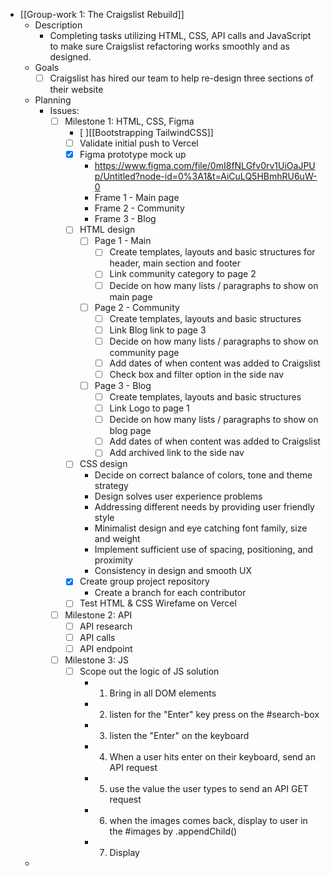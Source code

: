 - [[Group-work 1: The Craigslist Rebuild]]
	- Description
		- Completing tasks utilizing HTML, CSS, API calls and JavaScript to make sure Craigslist refactoring works smoothly and as designed.
	- Goals
		- [ ] Craigslist has hired our team to help re-design three sections of their website
	- Planning
		- Issues:
			- [ ] Milestone 1: HTML, CSS, Figma
				- [ ][[Bootstrapping TailwindCSS]]
				- [ ] Validate initial push to Vercel
				- [x] Figma prototype mock up
					- https://www.figma.com/file/0mI8fNLGfv0rv1UiOaJPUp/Untitled?node-id=0%3A1&t=AiCuLQ5HBmhRU6uW-0
					- Frame 1 - Main page
					- Frame 2 - Community
					- Frame 3 - Blog
				- [ ] HTML design
					- [ ] Page 1 - Main
						- [ ] Create templates, layouts and basic structures for header, main section and footer
						- [ ] Link community category to page 2
						- [ ] Decide on how many lists / paragraphs to show on main page
					- [ ] Page 2 - Community
						- [ ] Create templates, layouts and basic structures
						- [ ] Link Blog link to page 3
						- [ ] Decide on how many lists / paragraphs to show on community page
						- [ ] Add dates of when content was added to Craigslist
						- [ ] Check box and filter option in the side nav
					- [ ] Page 3 - Blog
						- [ ] Create templates, layouts and basic structures
						- [ ] Link Logo to page 1
						- [ ] Decide on how many lists / paragraphs to show on blog page
						- [ ] Add dates of when content was added to Craigslist
						- [ ] Add archived link to the side nav
				- [ ] CSS design
					- Decide on correct balance of colors, tone and theme strategy
					- Design solves user experience problems
					- Addressing different needs by providing user friendly style
					- Minimalist design and eye catching font family, size and weight
					- Implement sufficient use of spacing, positioning, and proximity
					- Consistency in design and smooth UX
				- [x] Create group project repository
					- Create a branch for each contributor
				- [ ] Test HTML & CSS Wirefame on Vercel
			- [ ] Milestone 2: API
				- [ ] API research
				- [ ] API calls
				- [ ] API endpoint
			- [ ] Milestone 3: JS
				- [ ] Scope out the logic of JS solution
					- 1. Bring in all DOM elements
					- 2. listen for the "Enter" key press on the #search-box
					- 3. listen the "Enter" on the keyboard
					- 4. When a user hits enter on their keyboard, send an API request
					- 5. use the value the user types to send an API GET request
					- 6. when the images comes back, display to user in the #images by .appendChild()
					- 7. Display
	-